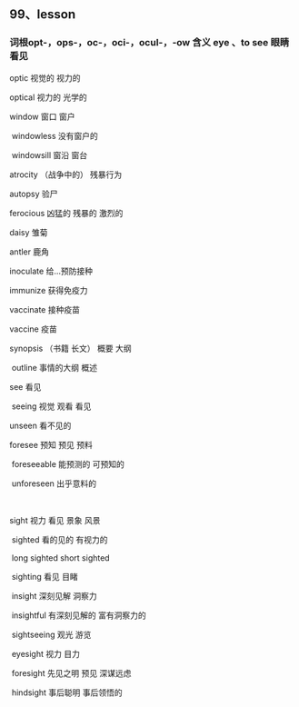 ## 99、lesson

### 词根opt-，ops-，oc-，oci-，ocul-，-ow 含义 eye 、to see 眼睛 看见

optic	视觉的  视力的

optical 	视力的  光学的

window 	窗口  窗户

​	windowless 	没有窗户的

​	windowsill	窗沿  窗台

atrocity	（战争中的） 残暴行为

autopsy	验尸

ferocious	凶猛的  残暴的 激烈的

daisy	雏菊

antler	鹿角

inoculate	给...预防接种

immunize	获得免疫力

vaccinate	接种疫苗

vaccine	疫苗

synopsis	（书籍 长文） 概要  大纲

​	outline	事情的大纲  概述



see 看见

​	seeing	视觉 观看 看见

unseen	看不见的  

foresee	预知 预见 预料

​	foreseeable	能预测的 可预知的

​	unforeseen	出乎意料的

​	

sight	视力  看见  景象  风景

​	sighted	看的见的  有视力的

​		long sighted     short sighted

​	sighting	看见  目睹

​	insight	深刻见解  洞察力

​		insightful	有深刻见解的  富有洞察力的

​	sightseeing	观光  游览

​	eyesight	视力 目力

​	foresight	先见之明  预见  深谋远虑

​	hindsight	事后聪明  事后领悟的